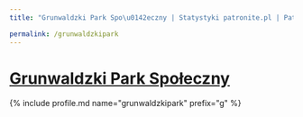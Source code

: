 ```yaml
---
title: "Grunwaldzki Park Spo\u0142eczny | Statystyki patronite.pl | Patromierz"

permalink: /grunwaldzkipark
---
```


# [Grunwaldzki Park Społeczny](https://patronite.pl/grunwaldzkipark)

{% include profile.md name="grunwaldzkipark" prefix="g" %}

